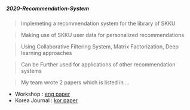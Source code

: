 ##### 2020-Recommendation-System

> Implemeting a recommendation system for the library of SKKU

> Making use of SKKU user data for personalized recommendations 

> Using Collaborative Filtering System, Matrix Factorization, Deep learning approaches 

> Can be Further used for applications of other recommendation systems 

> My team wrote 2 papers which is listed in ...

- Workshop : [eng paper](http://ceur-ws.org/Vol-2871/paper2.pdf)  
- Korea Journal : [kor paper](https://www.kci.go.kr/kciportal/ci/sereArticleSearch/ciSereArtiView.kci?sereArticleSearchBean.artiId=ART002731095)
